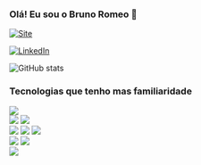 ### Olá! Eu sou o Bruno Romeo 👋

[![Site](https://img.shields.io/website?label=brunoromeo.com.br&website-up-down-green-red&url=https://brunoromeo.com.br)](https://brunoromeo.com.br)

[![LinkedIn](https://img.shields.io/badge/LinkedIn-0077B5?style=for-the-badge&logo=linkedin&logoColor=white)](https://www.linkedin.com/in/bruno-m-cerqueira-025a3757/)

![GitHub stats](https://github-readme-stats.vercel.app/api?username=brunoromeo001&show_icons=true&theme=radical)

### Tecnologias que tenho mas familiaridade

<div style="display: inline_block">
<img src="https://img.shields.io/badge/HTML5-E34F26?style=for-the-badge&logo=html5&logoColor=white" /> <br/>
<img src="https://img.shields.io/badge/CSS3-1572B6?style=for-the-badge&logo=css3&logoColor=white" />
<img src="https://img.shields.io/badge/Sass-CC6699?style=for-the-badge&logo=sass&logoColor=white" /> <br/>
<img src="https://img.shields.io/badge/JavaScript-F7DF1E?style=for-the-badge&logo=javascript&logoColor=black" />
<img src="https://img.shields.io/badge/jQuery-0769AD?style=for-the-badge&logo=jquery&logoColor=white" />
<img src="https://img.shields.io/badge/TypeScript-007ACC?style=for-the-badge&logo=typescript&logoColor=white" />  <br/>
<img src="https://img.shields.io/badge/PHP-777BB4?style=for-the-badge&logo=php&logoColor=white" />
<img src=" 	https://img.shields.io/badge/Node.js-43853D?style=for-the-badge&logo=node.js&logoColor=white" /> <br/>
<img src="https://img.shields.io/badge/MySQL-00000F?style=for-the-badge&logo=mysql&logoColor=white" />
</div>
